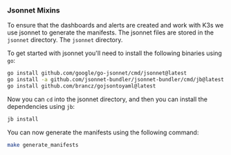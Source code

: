 ### Jsonnet Mixins

To ensure that the dashboards and alerts are created and work with K3s we use jsonnet to generate the manifests. The jsonnet files are stored in the `jsonnet` directory. The `jsonnet` directory.

To get started with jsonnet you'll need to install the following binaries using `go`:

```bash
go install github.com/google/go-jsonnet/cmd/jsonnet@latest
go install -a github.com/jsonnet-bundler/jsonnet-bundler/cmd/jb@latest
go install github.com/brancz/gojsontoyaml@latest
```

Now you can `cd` into the jsonnet directory, and then you can install the dependencies using `jb`:

```bash
jb install
```

You can now generate the manifests using the following command:

```bash
make generate_manifests
```
